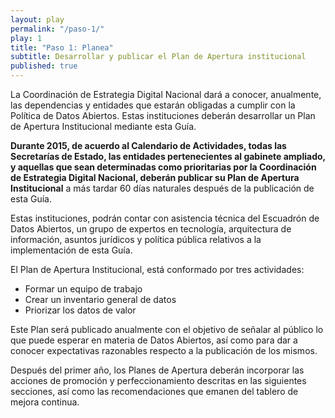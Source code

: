 ```yaml
---
layout: play
permalink: "/paso-1/"
play: 1
title: "Paso 1: Planea"
subtitle: Desarrollar y publicar el Plan de Apertura institucional
published: true
---
```


La Coordinación de Estrategia Digital Nacional dará a conocer, anualmente, las dependencias y entidades que estarán obligadas a cumplir con la Política de Datos Abiertos. Estas instituciones deberán desarrollar un Plan de Apertura Institucional mediante esta Guía.

**Durante 2015, de acuerdo al Calendario de Actividades, todas las Secretarías de Estado, las entidades pertenecientes al gabinete ampliado, y aquellas que sean determinadas como prioritarias por la Coordinación de Estrategia Digital Nacional, deberán publicar su Plan de Apertura Institucional** a más tardar 60 días naturales después de la publicación de esta Guía.

Estas instituciones, podrán contar con asistencia técnica del Escuadrón de Datos Abiertos, un grupo de expertos en tecnología, arquitectura de información, asuntos jurídicos y política pública relativos a la implementación de esta Guía.

El Plan de Apertura Institucional, está conformado por tres actividades:

- Formar un equipo de trabajo
- Crear un inventario general de datos
- Priorizar los datos de valor

Este Plan será publicado anualmente con el objetivo de señalar al público lo que puede esperar en materia de Datos Abiertos, así como para dar a conocer expectativas razonables respecto a la publicación de los mismos.

Después del primer año, los Planes de Apertura deberán incorporar las acciones de promoción y perfeccionamiento descritas en las siguientes secciones, así como las recomendaciones que emanen del tablero de mejora continua.